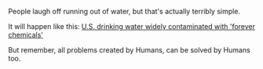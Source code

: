 People laugh off running out of water, but that's actually terribly simple.

It will happen like this: [U.S. drinking water widely contaminated with
'forever chemicals'][1]

But remember, all problems created by Humans, can be solved by Humans too.

[1]: https://news.ycombinator.com/item?id=22116696